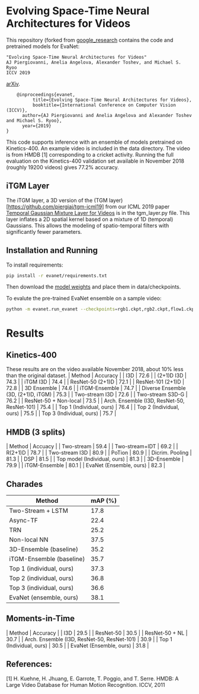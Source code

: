 # Evolving Space-Time Neural Architectures for Videos

This repository (forked from [google_research](https://github.com/google-research/google-research) contains the code and pretrained models for EvaNet:

    "Evolving Space-Time Neural Architectures for Videos"
    AJ Piergiovanni, Anelia Angelova, Alexander Toshev, and Michael S. Ryoo
    ICCV 2019

[arXiv](https://arxiv.org/abs/1811.10636).

        @inproceedings{evanet,
              title={Evolving Space-Time Neural Architectures for Videos},
              booktitle={International Conference on Computer Vision (ICCV)},
	      author={AJ Piergiovanni and Anelia Angelova and Alexander Toshev and Michael S. Ryoo},
	      year={2019}
	}


This code supports inference with an ensemble of models pretrained on Kinetics-400.
An example video is included in the data directory. The video is from HMDB [1]
corresponding to a cricket activity. Running the full evaluation on the Kinetics-400 
validation set available in November 2018 (roughly 19200 videos) gives 77.2% accuracy.

## iTGM Layer
The iTGM layer, a 3D version of the (TGM layer)[https://github.com/piergiaj/tgm-icml19] from our ICML 2019 paper [Temporal Gaussian Mixture Layer for Videos](https://arxiv.org/abs/1803.06316) is in the tgm_layer.py file. This layer inflates a 2D spatial kernel based on a mixture of 1D (temporal) Gaussians. This allows the modeling of spatio-temporal filters with significantly fewer parameters.

## Installation and Running

To install requirements:

```bash
pip install -r evanet/requirements.txt
```

Then download the [model weights](https://drive.google.com/file/d/13JRSFIlYinKABnhFKTwB95kCwPUX5t8u/view) and place them in data/checkpoints.

To evalute the pre-trained EvaNet ensemble on a sample video:
```bash
python -m evanet.run_evanet --checkpoints=rgb1.ckpt,rgb2.ckpt,flow1.ckpt,flow2.ckpt
```

# Results

## Kinetics-400
These results are on the video available November 2018, about 10% less than the original dataset.
| Method | Accuracy |
| I3D | 72.6 |
| (2+1)D I3D | 74.3 |
| iTGM I3D | 74.4 |
| ResNet-50 (2+1)D | 72.1 |
| ResNet-101 (2+1)D | 72.8 |
| 3D Ensemble | 74.6 |
| iTGM-Ensemble | 74.7 |
| Diverse Ensemble (3D, (2+1)D, iTGM) | 75.3 |
| Two-stream I3D | 72.6 |
| Two-stream S3D-G | 76.2 |
| ResNet-50 + Non-local | 73.5 |
| Arch. Ensemble (I3D, ResNet-50, ResNet-101) | 75.4 |
| Top 1 (Individual, ours) | 76.4 |
| Top 2 (Individual, ours) | 75.5 |
| Top 3 (Individual, ours) | 75.7 |

## HMDB (3 splits)
| Method | Accuacy |
| Two-stream | 59.4 |
| Two-stream+IDT | 69.2 |
| R(2+1)D | 78.7 |
| Two-stream I3D | 80.9 |
| PoTion | 80.9 |
| Dicrim. Pooling | 81.3 |
| DSP | 81.5 |
| Top model (Individual, ours) | 81.3 |
| 3D-Ensemble | 79.9 |
| iTGM-Ensemble | 80.1 |
| EvaNet (Ensemble, ours) | 82.3 |


## Charades

|  Method | mAP (%) |
| ------------- | ------------- |
| Two-Stream + LSTM  | 17.8  |
| Async-TF  | 22.4  |
| TRN | 25.2 |
| Non-local NN | 37.5 |
| 3D-Ensemble (baseline) | 35.2 |
| iTGM-Ensemble (baseline) | 35.7 |
| Top 1 (individual, ours) | 37.3 |
| Top 2 (individual, ours) | 36.8 |
| Top 3 (individual, ours) | 36.6 |
| EvaNet (ensemble, ours) | 38.1 |


## Moments-in-Time
| Method | Accuracy |
| I3D | 29.5 |
| ResNet-50 | 30.5 |
| ResNet-50 + NL | 30.7 |
| Arch. Ensemble (I3D, ResNet-50, ResNet-101) | 30.9 |
| Top 1 (Individual, ours) | 30.5 |
| EvaNet (Ensemble, ours) | 31.8 |


## References:

[1] H. Kuehne, H. Jhuang, E. Garrote, T. Poggio, and T. Serre. HMDB: A Large Video Database for Human Motion Recognition. ICCV, 2011
